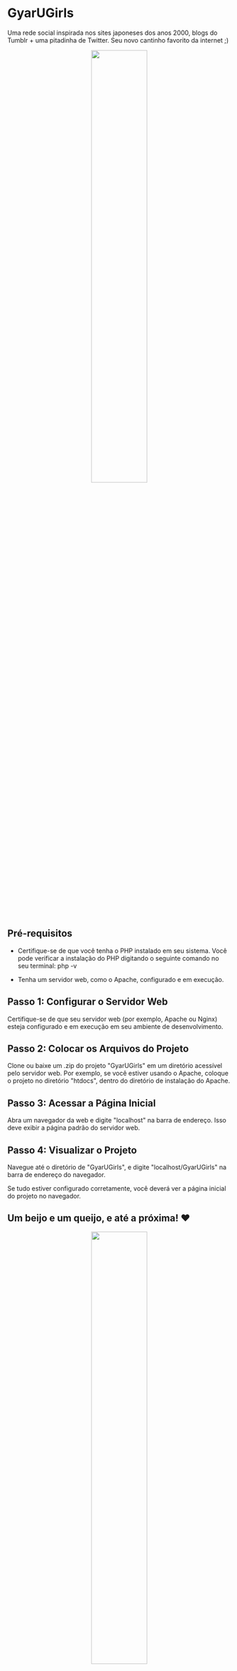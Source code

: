 # GyarUGirls
Uma rede social inspirada nos sites japoneses dos anos 2000, blogs do Tumblr + uma pitadinha de Twitter.
Seu novo cantinho favorito da internet ;) 

<p align="center">
  <img src="./client/images/readme/perfil do usuário - posts.png" width="50%">
</p>

## Pré-requisitos
- Certifique-se de que você tenha o PHP instalado em seu sistema. Você pode verificar a instalação do PHP digitando o seguinte comando no seu terminal:
php -v

- Tenha um servidor web, como o Apache, configurado e em execução.

## Passo 1: Configurar o Servidor Web
Certifique-se de que seu servidor web (por exemplo, Apache ou Nginx) esteja configurado e em execução em seu ambiente de desenvolvimento.

## Passo 2: Colocar os Arquivos do Projeto
Clone ou baixe um .zip do projeto "GyarUGirls" em um diretório acessível pelo servidor web. Por exemplo, se você estiver usando o Apache, coloque o projeto no diretório "htdocs", dentro do diretório de instalação do Apache.

## Passo 3: Acessar a Página Inicial
Abra um navegador da web e digite "localhost" na barra de endereço. Isso deve exibir a página padrão do servidor web.

## Passo 4: Visualizar o Projeto
Navegue até o diretório de "GyarUGirls", e digite "localhost/GyarUGirls" na barra de endereço do navegador.

Se tudo estiver configurado corretamente, você deverá ver a página inicial do projeto no navegador.

## Um beijo e um queijo, e até a próxima! :heart:
<p align="center">
  <img src="https://i.pinimg.com/originals/9f/af/7f/9faf7fb19db171dfcce54cc75311eeba.gif" width="50%">
</p>

